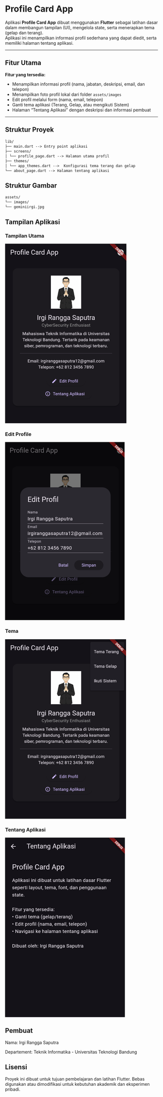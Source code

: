# Profile Card App

Aplikasi **Profile Card App** dibuat menggunakan **Flutter** sebagai latihan dasar dalam membangun tampilan (UI), mengelola state, serta menerapkan tema (gelap dan terang).  
Aplikasi ini menampilkan informasi profil sederhana yang dapat diedit, serta memiliki halaman tentang aplikasi.

---

## Fitur Utama

**Fitur yang tersedia:**
-  Menampilkan informasi profil (nama, jabatan, deskripsi, email, dan telepon)
-  Menampilkan foto profil lokal dari folder `assets/images`
-  Edit profil melalui form (nama, email, telepon)
-  Ganti tema aplikasi (Terang, Gelap, atau mengikuti Sistem)
-  Halaman “Tentang Aplikasi” dengan deskripsi dan informasi pembuat

---

## Struktur Proyek

```
lib/
├── main.dart --> Entry point aplikasi
├── screens/
│ └── profile_page.dart --> Halaman utama profil
├── themes/
│ └── app_themes.dart -->  Konfigurasi tema terang dan gelap
└── about_page.dart --> Halaman tentang aplikasi
```

## Struktur Gambar

```
assets/
└── images/
└── geminiirgi.jpg
```

## Tampilan Aplikasi

### Tampilan Utama
![Tampilan_Utama](images/tampilan_utama.png)

### Edit Profile
![Edit_Profile](images/edit_profile.png)

### Tema
![Tema](images/tema.png)

### Tentang Aplikasi
![Tentang Aplikasi](images/tentang_aplikasi.png)

## Pembuat
Nama: Irgi Rangga Saputra

Departement: Teknik Informatika - Universitas Teknologi Bandung

## Lisensi
Proyek ini dibuat untuk tujuan pembelajaran dan latihan Flutter.
Bebas digunakan atau dimodifikasi untuk kebutuhan akademik dan eksperimen pribadi.

